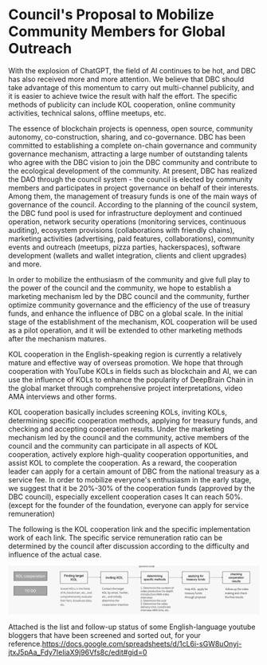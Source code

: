 # Council's Proposal to Mobilize Community Members for Global Outreach

With the explosion of ChatGPT, the field of AI continues to be hot, and DBC has also received more and more attention. We believe that DBC should take advantage of this momentum to carry out multi-channel publicity, and it is easier to achieve twice the result with half the effort. The specific methods of publicity can include KOL cooperation, online community activities, technical salons, offline meetups, etc.

The essence of blockchain projects is openness, open source, community autonomy, co-construction, sharing, and co-governance. DBC has been committed to establishing a complete on-chain governance and community governance mechanism, attracting a large number of outstanding talents who agree with the DBC vision to join the DBC community and contribute to the ecological development of the community. At present, DBC has realized the DAO through the council system - the council is elected by community members and participates in project governance on behalf of their interests. Among them, the management of treasury funds is one of the main ways of governance of the council. According to the planning of the council system, the DBC fund pool is used for infrastructure deployment and continued operation, network security operations (monitoring services, continuous auditing), ecosystem provisions (collaborations with friendly chains), marketing activities (advertising, paid features, collaborations), community events and outreach (meetups, pizza parties, hackerspaces), software development (wallets and wallet integration, clients and client upgrades) and more.

In order to mobilize the enthusiasm of the community and give full play to the power of the council and the community, we hope to establish a marketing mechanism led by the DBC council and the community, further optimize community governance and the efficiency of the use of treasury funds, and enhance the influence of DBC on a global scale. In the initial stage of the establishment of the mechanism, KOL cooperation will be used as a pilot operation, and it will be extended to other marketing methods after the mechanism matures.

KOL cooperation in the English-speaking region is currently a relatively mature and effective way of overseas promotion. We hope that through cooperation with YouTube KOLs in fields such as blockchain and AI, we can use the influence of KOLs to enhance the popularity of DeepBrain Chain in the global market through comprehensive project interpretations, video AMA interviews and other forms.

KOL cooperation basically includes screening KOLs, inviting KOLs, determining specific cooperation methods, applying for treasury funds, and checking and accepting cooperation results. Under the marketing mechanism led by the council and the community, active members of the council and the community can participate in all aspects of KOL cooperation, actively explore high-quality cooperation opportunities, and assist KOL to complete the cooperation. As a reward, the cooperation leader can apply for a certain amount of DBC from the national treasury as a service fee. In order to mobilize everyone's enthusiasm in the early stage, we suggest that it be 20%-30% of the cooperation funds (approved by the DBC council), especially excellent cooperation cases It can reach 50%. (except for the founder of the foundation, everyone can apply for service remuneration)

The following is the KOL cooperation link and the specific implementation work of each link. The specific service remuneration ratio can be determined by the council after discussion according to the difficulty and influence of the actual case. 

![](./assets/council-outreach-proposal.assets/2.png)

Attached is the list and follow-up status of some English-language youtube bloggers that have been screened and sorted out, for your reference.https://docs.google.com/spreadsheets/d/1cL6i-sGW8uOnyj-jtxJ5pAa_Fdy7IeIiaX9j96Vfs8c/edit#gid=0

